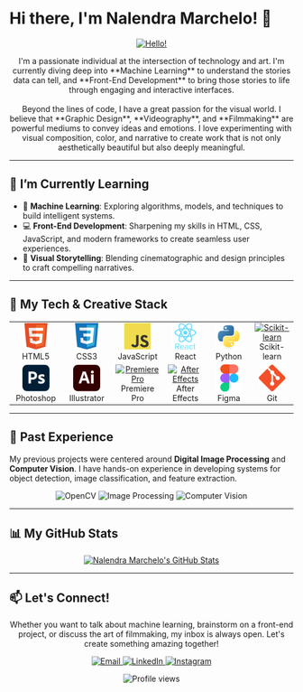 # Hi there, I'm Nalendra Marchelo! 👋

<p align="center">
  <a href="https://github.com/NalendraMarchelo"> <img src="https://media.giphy.com/media/v1.Y2lkPTc5MGI3NjExbDB2dGF4dGhrbWJ2eXN6eTNmb2o3a3M3eGswZ2h0MHk2a2t6dHEzcCZlcD12MV9pbnRlcm5hbF9naWZfYnlfaWQmY3Q9Zw/M9gbBd9nbDrOTu1Mqx/giphy.gif" width="100px" alt="Hello!"/>
  </a>
</p>

<p align="center">
I'm a passionate individual at the intersection of technology and art. I'm currently diving deep into **Machine Learning** to understand the stories data can tell, and **Front-End Development** to bring those stories to life through engaging and interactive interfaces.
<br><br>
Beyond the lines of code, I have a great passion for the visual world. I believe that **Graphic Design**, **Videography**, and **Filmmaking** are powerful mediums to convey ideas and emotions. I love experimenting with visual composition, color, and narrative to create work that is not only aesthetically beautiful but also deeply meaningful.
</p>

---

## 🌱 I’m Currently Learning

- 🤖 **Machine Learning**: Exploring algorithms, models, and techniques to build intelligent systems.
- 💻 **Front-End Development**: Sharpening my skills in HTML, CSS, JavaScript, and modern frameworks to create seamless user experiences.
- 🎨 **Visual Storytelling**: Blending cinematographic and design principles to craft compelling narratives.

---

## 🚀 My Tech & Creative Stack

<table>
  <tr>
    <td align="center" width="96">
      <a href="https://developer.mozilla.org/en-US/docs/Web/HTML" target="_blank" rel="noopener noreferrer">
        <img src="https://raw.githubusercontent.com/devicons/devicon/master/icons/html5/html5-original.svg" width="48" height="48" alt="HTML5" />
      </a>
      <br>HTML5
    </td>
    <td align="center" width="96">
      <a href="https://developer.mozilla.org/en-US/docs/Web/CSS" target="_blank" rel="noopener noreferrer">
        <img src="https://raw.githubusercontent.com/devicons/devicon/master/icons/css3/css3-original.svg" width="48" height="48" alt="CSS3" />
      </a>
      <br>CSS3
    </td>
    <td align="center" width="96">
      <a href="https://developer.mozilla.org/en-US/docs/Web/JavaScript" target="_blank" rel="noopener noreferrer">
        <img src="https://raw.githubusercontent.com/devicons/devicon/master/icons/javascript/javascript-original.svg" width="48" height="48" alt="JavaScript" />
      </a>
      <br>JavaScript
    </td>
    <td align="center" width="96">
      <a href="https://reactjs.org/" target="_blank" rel="noopener noreferrer">
        <img src="https://raw.githubusercontent.com/devicons/devicon/master/icons/react/react-original-wordmark.svg" width="48" height="48" alt="React" />
      </a>
      <br>React
    </td>
    <td align="center" width="96">
      <a href="https://www.python.org" target="_blank" rel="noopener noreferrer">
        <img src="https://raw.githubusercontent.com/devicons/devicon/master/icons/python/python-original.svg" width="48" height="48" alt="Python" />
      </a>
      <br>Python
    </td>
     <td align="center" width="96">
      <a href="https://scikit-learn.org/" target="_blank" rel="noopener noreferrer">
        <img src="https://upload.wikimedia.org/wikipedia/commons/thumb/0/05/Scikit_learn_logo_small.svg/1024px-Scikit_learn_logo_small.svg.png" width="48" height="48" alt="Scikit-learn" />
      </a>
      <br>Scikit-learn
    </td>
  </tr>
  <tr>
    <td align="center" width="96">
      <a href="https://www.adobe.com/products/photoshop.html" target="_blank" rel="noopener noreferrer">
        <img src="https://raw.githubusercontent.com/devicons/devicon/master/icons/photoshop/photoshop-plain.svg" width="48" height="48" alt="Photoshop" />
      </a>
      <br>Photoshop
    </td>
    <td align="center" width="96">
      <a href="https://www.adobe.com/products/illustrator.html" target="_blank" rel="noopener noreferrer">
        <img src="https://raw.githubusercontent.com/devicons/devicon/master/icons/illustrator/illustrator-plain.svg" width="48" height="48" alt="Illustrator" />
      </a>
      <br>Illustrator
    </td>
    <td align="center" width="96">
      <a href="https://www.adobe.com/products/premiere.html" target="_blank" rel="noopener noreferrer">
        <img src="https://upload.wikimedia.org/wikipedia/commons/thumb/4/40/Adobe_Premiere_Pro_CC_icon.svg/1200px-Adobe_Premiere_Pro_CC_icon.svg.png" width="48" height="48" alt="Premiere Pro" />
      </a>
      <br>Premiere Pro
    </td>
    <td align="center" width="96">
      <a href="https://www.adobe.com/products/aftereffects.html" target="_blank" rel="noopener noreferrer">
        <img src="https://upload.wikimedia.org/wikipedia/commons/thumb/c/cb/Adobe_After_Effects_CC_icon.svg/1200px-Adobe_After_Effects_CC_icon.svg.png" width="48" height="48" alt="After Effects" />
      </a>
      <br>After Effects
    </td>
    <td align="center" width="96">
      <a href="https://www.figma.com/" target="_blank" rel="noopener noreferrer">
        <img src="https://raw.githubusercontent.com/devicons/devicon/master/icons/figma/figma-original.svg" width="48" height="48" alt="Figma" />
      </a>
      <br>Figma
    </td>
    <td align="center" width="96">
      <a href="https://git-scm.com/" target="_blank" rel="noopener noreferrer">
        <img src="https://raw.githubusercontent.com/devicons/devicon/master/icons/git/git-original.svg" width="48" height="48" alt="Git" />
      </a>
      <br>Git
    </td>
  </tr>
</table>

---

## 🔭 Past Experience

My previous projects were centered around **Digital Image Processing** and **Computer Vision**. I have hands-on experience in developing systems for object detection, image classification, and feature extraction.

<p align="center">
  <img src="https://img.shields.io/badge/OpenCV-5C3EE8?style=for-the-badge&logo=opencv&logoColor=white" alt="OpenCV"/>
  <img src="https://img.shields.io/badge/Image%20Processing-007ACC?style=for-the-badge&logo=python&logoColor=white" alt="Image Processing"/>
  <img src="https://img.shields.io/badge/Computer%20Vision-FFD43B?style=for-the-badge&logo=tensorflow&logoColor=black" alt="Computer Vision"/>
</p>

---

## 📊 My GitHub Stats

<p align="center">
  <a href="https://github.com/NalendraMarchelo">
    <img src="https://github-readme-stats.vercel.app/api?username=NalendraMarchelo&show_icons=true&theme=dracula&include_all_commits=true&count_private=true" alt="Nalendra Marchelo's GitHub Stats"/>
  </a>
</p>

---

## 📫 Let's Connect!

<p align="center">
  Whether you want to talk about machine learning, brainstorm on a front-end project, or discuss the art of filmmaking, my inbox is always open. Let's create something amazing together!
</p>

<p align="center">
  <a href="mailto:nalendra.marchelo@gmail.com" target="_blank">
    <img src="https://img.shields.io/badge/Gmail-D14836?style=for-the-badge&logo=gmail&logoColor=white" alt="Email"/>
  </a>
  <a href="https://www.linkedin.com/in/nalendra-marchelo" target="_blank">
    <img src="https://img.shields.io/badge/LinkedIn-0077B5?style=for-the-badge&logo=linkedin&logoColor=white" alt="LinkedIn"/>
  </a>
  <a href="https://www.instagram.com/nalendra_marchelo/" target="_blank">
    <img src="https://img.shields.io/badge/Instagram-E4405F?style=for-the-badge&logo=instagram&logoColor=white" alt="Instagram"/>
  </a>
</p>
<p align="center">
  <img src="https://komarev.com/ghpvc/?username=NalendraMarchelo&label=Profile%20Views&color=blueviolet&style=flat-square" alt="Profile views"/>
</p>
